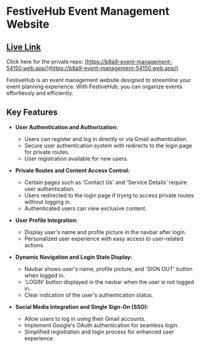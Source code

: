 # FestiveHub Event Management Website

## [ Live Link](https://b8a9-event-management-54150.web.app/)

Click here for the private repo: [https://b8a9-event-management-54150.web.app/](https://b8a9-event-management-54150.web.app/)


FestiveHub is an event management website designed to streamline your event planning experience. With FestiveHub, you can organize events effortlessly and efficiently.

## Key Features

- **User Authentication and Authorization:**
  - Users can register and log in directly or via Gmail authentication.
  - Secure user authentication system with redirects to the login page for private routes.
  - User registration available for new users.

- **Private Routes and Content Access Control:**
  - Certain pages such as 'Contact Us' and 'Service Details' require user authentication.
  - Users redirected to the login page if trying to access private routes without logging in.
  - Authenticated users can view exclusive content.

- **User Profile Integration:**
  - Display user's name and profile picture in the navbar after login.
  - Personalized user experience with easy access to user-related actions.

- **Dynamic Navigation and Login State Display:**
  - Navbar shows user's name, profile picture, and 'SIGN OUT' button when logged in.
  - 'LOGIN' button displayed in the navbar when the user is not logged in.
  - Clear indication of the user's authentication status.

- **Social Media Integration and Single Sign-On (SSO):**
  - Allow users to log in using their Gmail accounts.
  - Implement Google's OAuth authentication for seamless login.
  - Simplified registration and login process for enhanced user experience.
